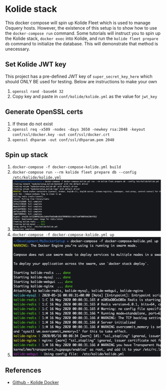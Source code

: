 # Kolide stack
This docker compose will spin up Kolide Fleet which is used to manage Osquery hosts. However, the existence of this setup is to show how to use the `docker-compose run` command. Some tutorials will instruct you to spin up the Kolide stack, `docker exec` into Kolide, and run the `kolide fleet prepare db` command to initialize the database. This will demonstrate that method is unecessary.

## Set Kolide JWT key
This project has a pre-defined JWT key of `super_secret_key_here` which should ONLY BE used for testing. Below are instructions to make your own
1. `openssl rand -base64 32`
1. Copy key and paste in `conf/kolide/kolide.yml` as the value for `jwt_key`

## Generate OpenSSL certs
1. If these do not exist
1. `openssl req -x509 -nodes -days 3650 -newkey rsa:2048 -keyout conf/ssl/docker.key -out conf/ssl/docker.crt`
1. `openssl dhparam -out conf/ssl/dhparam.pem 2048`

## Spin up stack
1. `docker-compose -f docker-compose-kolide.yml build`
1. `docker-compose run --rm kolide fleet prepare db --config /etc/kolide/kolide.yml`
  1. ![kolide fleet prepare db](../.img/kolide-init-db.png)
1. `docker-compose -f docker-compose-kolide.yml up`
  1. ![Kolide docker-compose up](../.img/kolide-docker-up.png)

## References
* [Github - Kolide Docker](https://github.com/CptOfEvilMinions/Kolide-Docker)